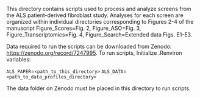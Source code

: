 This directory contains scripts used to process and analyze screens from the ALS
patient-derived fibroblast study. Analyses for each screen are organized within
individual directories corresponding to Figures 2-4 of the manuscript
Figure_Scores=Fig. 2, Figure_ASO=Fig. 3, Figure_Transcriptomics=Fig. 4,
Figure_Search=Extended data Figs. E1-E3. 

Data required to run the scripts can be downloaded from Zenodo:
https://zenodo.org/record/7247995. To run scripts, Initialize .Renviron
variables:

`ALS_PAPER`=`<path_to_this_directory>`
`ALS_DATA`=`<path_to_data_profiles_directory>` 

The data folder on Zenodo must be placed in this directory to run scripts.
